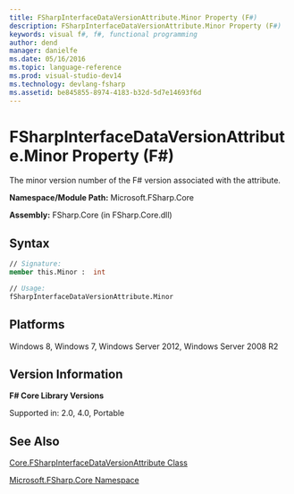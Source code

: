 ```yaml
---
title: FSharpInterfaceDataVersionAttribute.Minor Property (F#)
description: FSharpInterfaceDataVersionAttribute.Minor Property (F#)
keywords: visual f#, f#, functional programming
author: dend
manager: danielfe
ms.date: 05/16/2016
ms.topic: language-reference
ms.prod: visual-studio-dev14
ms.technology: devlang-fsharp
ms.assetid: be845855-8974-4183-b32d-5d7e14693f6d 
---
```


# FSharpInterfaceDataVersionAttribute.Minor Property (F#)

The minor version number of the F# version associated with the attribute.

**Namespace/Module Path:** Microsoft.FSharp.Core

**Assembly:** FSharp.Core (in FSharp.Core.dll)

## Syntax

```fsharp
// Signature:
member this.Minor :  int

// Usage:
fSharpInterfaceDataVersionAttribute.Minor
```

## Platforms
Windows 8, Windows 7, Windows Server 2012, Windows Server 2008 R2


## Version Information
**F# Core Library Versions**

Supported in: 2.0, 4.0, Portable

## See Also
[Core.FSharpInterfaceDataVersionAttribute Class](Core.FSharpInterfaceDataVersionAttribute-Class-%5BFSharp%5D.md)

[Microsoft.FSharp.Core Namespace](Microsoft.FSharp.Core-Namespace-%5BFSharp%5D.md)